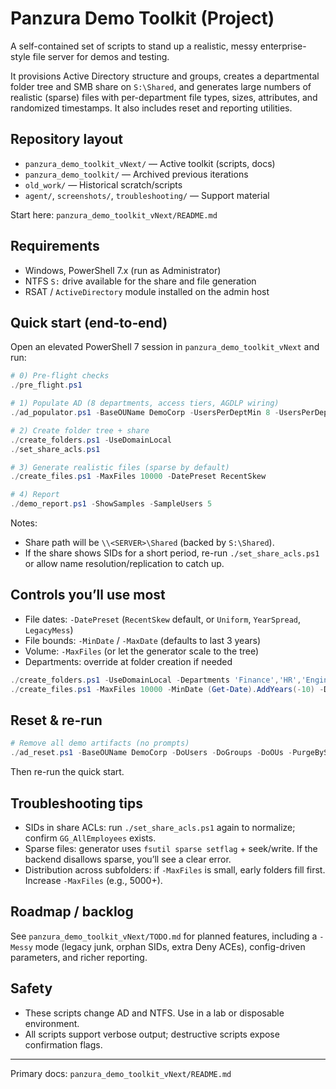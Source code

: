 # Panzura Demo Toolkit (Project)

A self-contained set of scripts to stand up a realistic, messy enterprise-style file server for demos and testing.

It provisions Active Directory structure and groups, creates a departmental folder tree and SMB share on `S:\Shared`, and generates large numbers of realistic (sparse) files with per-department file types, sizes, attributes, and randomized timestamps. It also includes reset and reporting utilities.

## Repository layout

- `panzura_demo_toolkit_vNext/` — Active toolkit (scripts, docs)
- `panzura_demo_toolkit/` — Archived previous iterations
- `old_work/` — Historical scratch/scripts
- `agent/`, `screenshots/`, `troubleshooting/` — Support material

Start here: `panzura_demo_toolkit_vNext/README.md`

## Requirements

- Windows, PowerShell 7.x (run as Administrator)
- NTFS `S:` drive available for the share and file generation
- RSAT / `ActiveDirectory` module installed on the admin host

## Quick start (end‑to‑end)

Open an elevated PowerShell 7 session in `panzura_demo_toolkit_vNext` and run:

```powershell
# 0) Pre-flight checks
./pre_flight.ps1

# 1) Populate AD (8 departments, access tiers, AGDLP wiring)
./ad_populator.ps1 -BaseOUName DemoCorp -UsersPerDeptMin 8 -UsersPerDeptMax 75 -CreateAccessTiers -CreateAGDLP -ProjectsPerDeptMin 1 -ProjectsPerDeptMax 4 -VerboseSummary

# 2) Create folder tree + share
./create_folders.ps1 -UseDomainLocal
./set_share_acls.ps1

# 3) Generate realistic files (sparse by default)
./create_files.ps1 -MaxFiles 10000 -DatePreset RecentSkew

# 4) Report
./demo_report.ps1 -ShowSamples -SampleUsers 5
```

Notes:
- Share path will be `\\<SERVER>\Shared` (backed by `S:\Shared`).
- If the share shows SIDs for a short period, re-run `./set_share_acls.ps1` or allow name resolution/replication to catch up.

## Controls you’ll use most

- File dates: `-DatePreset` (`RecentSkew` default, or `Uniform`, `YearSpread`, `LegacyMess`)
- File bounds: `-MinDate` / `-MaxDate` (defaults to last 3 years)
- Volume: `-MaxFiles` (or let the generator scale to the tree)
- Departments: override at folder creation if needed

```powershell
./create_folders.ps1 -UseDomainLocal -Departments 'Finance','HR','Engineering','Sales','Legal','IT','Ops','Marketing'
./create_files.ps1 -MaxFiles 10000 -MinDate (Get-Date).AddYears(-10) -DatePreset Uniform
```

## Reset & re‑run

```powershell
# Remove all demo artifacts (no prompts)
./ad_reset.ps1 -BaseOUName DemoCorp -DoUsers -DoGroups -DoOUs -PurgeBySamPrefixes -Confirm:$false -VerboseSummary
```

Then re-run the quick start.

## Troubleshooting tips

- SIDs in share ACLs: run `./set_share_acls.ps1` again to normalize; confirm `GG_AllEmployees` exists.
- Sparse files: generator uses `fsutil sparse setflag` + seek/write. If the backend disallows sparse, you’ll see a clear error.
- Distribution across subfolders: if `-MaxFiles` is small, early folders fill first. Increase `-MaxFiles` (e.g., 5000+).

## Roadmap / backlog

See `panzura_demo_toolkit_vNext/TODO.md` for planned features, including a `-Messy` mode (legacy junk, orphan SIDs, extra Deny ACEs), config-driven parameters, and richer reporting.

## Safety

- These scripts change AD and NTFS. Use in a lab or disposable environment.
- All scripts support verbose output; destructive scripts expose confirmation flags.

---
Primary docs: `panzura_demo_toolkit_vNext/README.md`

